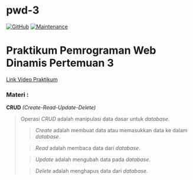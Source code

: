 # pwd-3

[![GitHub](https://img.shields.io/github/license/himawanTIF/pwd-3?style=flat-square)](https://github.com/himawanTIF/pwd-3/blob/main/LICENSE)
[![Maintenance](https://img.shields.io/maintenance/yes/2020?style=flat-square)](https://github.com/himawanTIF/pwd-3/graphs/commit-activity)

# Praktikum Pemrograman Web Dinamis Pertemuan 3
[Link Video Praktikum](https://drive.google.com/file/d/1cNilODZdYQlZmsbG_UDd26h3aQvEfo6k/view)

### Materi :

__CRUD__ *(Create-Read-Update-Delete)*
> Operasi *CRUD* adalah manipulasi data dasar untuk *database*.
>> *Create* adalah membuat data atau memasukkan data ke dalam *database*.
>
>> *Read* adalah membaca data dari *database*.
>
>> *Update* adalah mengubah data pada *database*.
>
>> *Delete* adalah menghapus data dari *database*.
